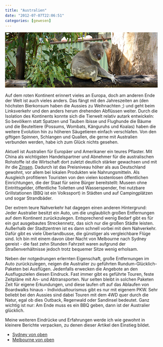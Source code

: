 ```yaml
---
title: "Australien"
date: "2012-07-07T22:06:51"
categories: [gewesen]
---
```


![Australien](australien.jpg)

Auf dem roten Kontinent erinnert vieles an Europa, doch am anderen Ende der Welt ist auch vieles anders. Das fängt mit den Jahreszeiten an (den höchsten Bierkonsum haben die Aussies zu Weihnachten ;) und geht beim Linksverkehr und den anders herum drehenden Abflüssen weiter. Durch die Isolation des Kontinents konnte sich die Tierwelt relativ autark entwickeln: So bevölkern statt Spatzen und Tauben Ibisse und Flughunde die Bäume und die Beuteltiere (Possums, Wombats, Känguruhs und Koalas) haben die weitere Evolution hin zu höheren Säugetieren einfach verschlafen. Von den giftigen Spinnen, Schlangen und Quallen, die gerne mit Australien verbunden werden, habe ich zum Glück nichts gesehen.

Aktuell ist Australien für Europäer und Amerikaner ein teures Pflaster. Mit China als wichtigsten Handelspartner und Abnehmer für die australischen Rohstoffe ist die Wirtschaft dort zuletzt deutlich stärker gewachsen und mit ihr die [Zinsen](http://www.markt-daten.de/charts/zinsen/images/leitzinsen-0005.gif). Dadurch ist das Preisniveau höher als aus Deutschland gewohnt, vor allem bei lokalen Produkten wie Nahrungsmitteln. Als Ausgleich profitieren Touristen von den vielen kostenlosen öffentlichen Einrichtungen, die der Staat für seine Bürger bereitstellt: Museen ohne Eintrittsgelder, öffentliche Toiletten und Wasserspender, frei nutzbare Grillstationen (BBQ ist ein Volkssport) in Städten und auf Campingplätzen und sogar Strandbäder.

Der extrem teure Nahverkehr hat dagegen einen anderen Hintergrund: Jeder Australier besitzt ein Auto, um die unglaublich großen Entfernungen auf dem Kontinent zurückzulegen. Entsprechend wenig Bedarf gibt es für ein gut ausgebautes Streckennetz, das sich nur die großen Städte leisten. Außerhalb der Stadtzentren ist es dann schnell vorbei mit dem Nahverkehr. Dafür gibt es viele Überlandbusse, die günstiger als vergleichbare Flüge sind. Ich bin mit einem davon über Nacht von Melbourne nach Sydney gereist - die fast zehn Stunden Fahrzeit waren aufgrund der Straßenverhältnisse jedoch trotz bequemer Sitze wenig erholsam.

Neben der notgedrungen erlernten Eigenschaft, große Entfernungen im Auto zurückzulegen, neigen die Australier zu geführten Rundum-Glücklich-Paketen bei Ausflügen. Jedenfalls erwecken die Angebote an den Ausflugszielen diesen Eindruck. Fast immer gibt es geführte Touren, feste Zeitpläne mit An- und Abtransporten. Nur selten bleibt in solchen Paketen Zeit für eigene Erkundungen, und diese laufen oft auf das Ablaufen von Boardwalks hinaus - Individualtourismus gibt es nur mit eigenem PKW. Sehr beliebt bei den Aussies sind dabei Touren mit dem 4WD quer durch die Natur, egal ob dies Outback, Regenwald oder Sandinsel bedeutet. Ganz wichtig ist nur: Am Ende muss es ein BBQ geben, dann ist der Australier glücklich.

Meine weiteren Eindrücke und Erfahrungen werde ich wie gewohnt in kleinere Berichte verpacken, zu denen dieser Artikel den Einstieg bildet.

* [Sydney von oben](/2012/07/08/sydney-von-oben/)
* [Melbourne von oben](/2013/08/09/melbourne-von-oben/)
